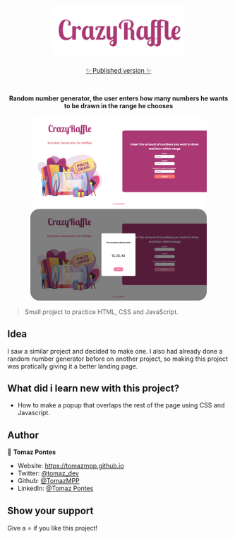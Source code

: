 <h1 align="center"><img src="/assets/img/logoo.png" width="300px"></h1>
<p align="center">
<a href="https://what-time-is-6dw6o27vh-tomazmpp.vercel.app" target="_blank">✨ Published version ✨</a>
</p>
<br>

<p align="center">
<b> Random number generator, the user enters how many numbers he wants to be drawn in the range he chooses</b>
</p>

<p align="center">
   <img width="400" style="border-radius: 20px" src="/assets/img/landing.png" />
   <img width="400" style="border-radius: 20px" src="/assets/img/landingresult.png" />
</p>

> Small project to practice HTML, CSS and JavaScript.

## Idea
I saw a similar project and decided to make one. I also had already done a random number generator before on another project, so making this project was pratically giving it a better landing page.

## What did i learn new with this project?
* How to make a popup that overlaps the rest of the page using CSS and Javascript.

## Author

👤 **Tomaz Pontes**

* Website: https://tomazmpp.github.io
* Twitter: [@tomaz_dev](https://twitter.com/tomaz_dev)
* Github: [@TomazMPP](https://github.com/TomazMPP)
* LinkedIn: [@Tomaz Pontes](https://linkedin.com/in/tomaz-pontes)

## Show your support

Give a ⭐️ if you like this project!
